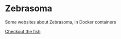 # Zebrasoma

Some websites about Zebrasoma, in Docker containers

[Checkout the fish](https://hub.docker.com/r/rodcloutie/zebrasoma/tags/)
